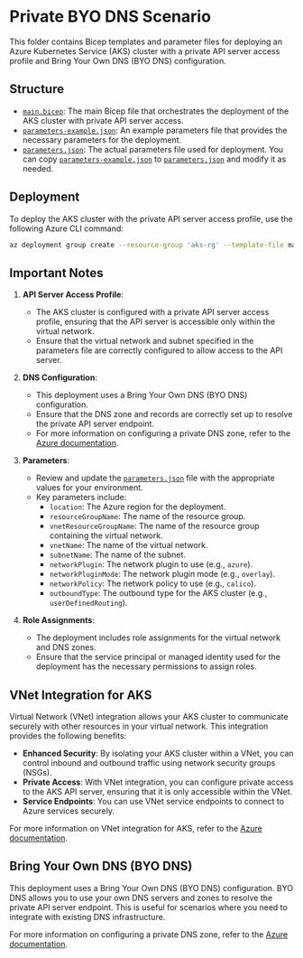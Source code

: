 # Private BYO DNS Scenario

This folder contains Bicep templates and parameter files for deploying an Azure Kubernetes Service (AKS) cluster with a private API server access profile and Bring Your Own DNS (BYO DNS) configuration.

## Structure

- [`main.bicep`](command:_github.copilot.openRelativePath?%5B%7B%22scheme%22%3A%22file%22%2C%22authority%22%3A%22%22%2C%22path%22%3A%22%2Fc%3A%2FUsers%2Fjmasengesho%2FOneDrive%20-%20Microsoft%2FDocuments%2Fworkspace%2FAKS%20Playground%2Frepos%2Fprivate-aks-bicep-demo%2Fmain.bicep%22%2C%22query%22%3A%22%22%2C%22fragment%22%3A%22%22%7D%2C%222fe2e38b-4a6d-4163-9446-6fda9c33b3ca%22%5D "c:\Users\jmasengesho\OneDrive - Microsoft\Documents\workspace\AKS Playground\repos\private-aks-bicep-demo\main.bicep"): The main Bicep file that orchestrates the deployment of the AKS cluster with private API server access.
- [`parameters-example.json`](command:_github.copilot.openRelativePath?%5B%7B%22scheme%22%3A%22file%22%2C%22authority%22%3A%22%22%2C%22path%22%3A%22%2Fc%3A%2FUsers%2Fjmasengesho%2FOneDrive%20-%20Microsoft%2FDocuments%2Fworkspace%2FAKS%20Playground%2Frepos%2Fprivate-aks-bicep-demo%2Fscenarios%2Fprivate-byodns%2Fparameters-example.json%22%2C%22query%22%3A%22%22%2C%22fragment%22%3A%22%22%7D%2C%222fe2e38b-4a6d-4163-9446-6fda9c33b3ca%22%5D "c:\Users\jmasengesho\OneDrive - Microsoft\Documents\workspace\AKS Playground\repos\private-aks-bicep-demo\scenarios\private-byodns\parameters-example.json"): An example parameters file that provides the necessary parameters for the deployment.
- [`parameters.json`](command:_github.copilot.openRelativePath?%5B%7B%22scheme%22%3A%22file%22%2C%22authority%22%3A%22%22%2C%22path%22%3A%22%2Fc%3A%2FUsers%2Fjmasengesho%2FOneDrive%20-%20Microsoft%2FDocuments%2Fworkspace%2FAKS%20Playground%2Frepos%2Fprivate-aks-bicep-demo%2Fparameters.json%22%2C%22query%22%3A%22%22%2C%22fragment%22%3A%22%22%7D%2C%222fe2e38b-4a6d-4163-9446-6fda9c33b3ca%22%5D "c:\Users\jmasengesho\OneDrive - Microsoft\Documents\workspace\AKS Playground\repos\private-aks-bicep-demo\parameters.json"): The actual parameters file used for deployment. You can copy [`parameters-example.json`](command:_github.copilot.openRelativePath?%5B%7B%22scheme%22%3A%22file%22%2C%22authority%22%3A%22%22%2C%22path%22%3A%22%2Fc%3A%2FUsers%2Fjmasengesho%2FOneDrive%20-%20Microsoft%2FDocuments%2Fworkspace%2FAKS%20Playground%2Frepos%2Fprivate-aks-bicep-demo%2Fscenarios%2Fprivate-byodns%2Fparameters-example.json%22%2C%22query%22%3A%22%22%2C%22fragment%22%3A%22%22%7D%2C%222fe2e38b-4a6d-4163-9446-6fda9c33b3ca%22%5D "c:\Users\jmasengesho\OneDrive - Microsoft\Documents\workspace\AKS Playground\repos\private-aks-bicep-demo\scenarios\private-byodns\parameters-example.json") to [`parameters.json`](command:_github.copilot.openRelativePath?%5B%7B%22scheme%22%3A%22file%22%2C%22authority%22%3A%22%22%2C%22path%22%3A%22%2Fc%3A%2FUsers%2Fjmasengesho%2FOneDrive%20-%20Microsoft%2FDocuments%2Fworkspace%2FAKS%20Playground%2Frepos%2Fprivate-aks-bicep-demo%2Fparameters.json%22%2C%22query%22%3A%22%22%2C%22fragment%22%3A%22%22%7D%2C%222fe2e38b-4a6d-4163-9446-6fda9c33b3ca%22%5D "c:\Users\jmasengesho\OneDrive - Microsoft\Documents\workspace\AKS Playground\repos\private-aks-bicep-demo\parameters.json") and modify it as needed.

## Deployment

To deploy the AKS cluster with the private API server access profile, use the following Azure CLI command:

```sh
az deployment group create --resource-group 'aks-rg' --template-file main.bicep --parameters parameters.json
```

## Important Notes

1. **API Server Access Profile**:
    - The AKS cluster is configured with a private API server access profile, ensuring that the API server is accessible only within the virtual network.
    - Ensure that the virtual network and subnet specified in the parameters file are correctly configured to allow access to the API server.

2. **DNS Configuration**:
    - This deployment uses a Bring Your Own DNS (BYO DNS) configuration.
    - Ensure that the DNS zone and records are correctly set up to resolve the private API server endpoint.
    - For more information on configuring a private DNS zone, refer to the [Azure documentation](https://learn.microsoft.com/en-us/azure/aks/private-clusters?tabs=default-basic-networking%2Cazure-portal#configure-a-private-dns-zone).

3. **Parameters**:
    - Review and update the [`parameters.json`](command:_github.copilot.openRelativePath?%5B%7B%22scheme%22%3A%22file%22%2C%22authority%22%3A%22%22%2C%22path%22%3A%22%2Fc%3A%2FUsers%2Fjmasengesho%2FOneDrive%20-%20Microsoft%2FDocuments%2Fworkspace%2FAKS%20Playground%2Frepos%2Fprivate-aks-bicep-demo%2Fparameters.json%22%2C%22query%22%3A%22%22%2C%22fragment%22%3A%22%22%7D%2C%222fe2e38b-4a6d-4163-9446-6fda9c33b3ca%22%5D "c:\Users\jmasengesho\OneDrive - Microsoft\Documents\workspace\AKS Playground\repos\private-aks-bicep-demo\parameters.json") file with the appropriate values for your environment.
    - Key parameters include:
        - `location`: The Azure region for the deployment.
        - `resourceGroupName`: The name of the resource group.
        - `vnetResourceGroupName`: The name of the resource group containing the virtual network.
        - `vnetName`: The name of the virtual network.
        - `subnetName`: The name of the subnet.
        - `networkPlugin`: The network plugin to use (e.g., `azure`).
        - `networkPluginMode`: The network plugin mode (e.g., `overlay`).
        - `networkPolicy`: The network policy to use (e.g., `calico`).
        - `outboundType`: The outbound type for the AKS cluster (e.g., `userDefinedRouting`).

4. **Role Assignments**:
    - The deployment includes role assignments for the virtual network and DNS zones.
    - Ensure that the service principal or managed identity used for the deployment has the necessary permissions to assign roles.

## VNet Integration for AKS

Virtual Network (VNet) integration allows your AKS cluster to communicate securely with other resources in your virtual network. This integration provides the following benefits:

- **Enhanced Security**: By isolating your AKS cluster within a VNet, you can control inbound and outbound traffic using network security groups (NSGs).
- **Private Access**: With VNet integration, you can configure private access to the AKS API server, ensuring that it is only accessible within the VNet.
- **Service Endpoints**: You can use VNet service endpoints to connect to Azure services securely.

For more information on VNet integration for AKS, refer to the [Azure documentation](https://learn.microsoft.com/en-us/azure/aks/configure-azure-cni).

## Bring Your Own DNS (BYO DNS)

This deployment uses a Bring Your Own DNS (BYO DNS) configuration. BYO DNS allows you to use your own DNS servers and zones to resolve the private API server endpoint. This is useful for scenarios where you need to integrate with existing DNS infrastructure.

For more information on configuring a private DNS zone, refer to the [Azure documentation](https://learn.microsoft.com/en-us/azure/aks/private-clusters?tabs=default-basic-networking%2Cazure-portal#configure-a-private-dns-zone).